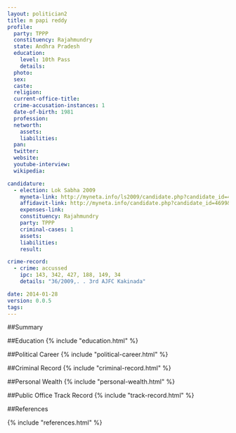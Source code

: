 ```yaml
---
layout: politician2
title: m papi reddy
profile: 
  party: TPPP
  constituency: Rajahmundry
  state: Andhra Pradesh
  education: 
    level: 10th Pass
    details: 
  photo: 
  sex: 
  caste: 
  religion: 
  current-office-title: 
  crime-accusation-instances: 1
  date-of-birth: 1981
  profession: 
  networth: 
    assets: 
    liabilities: 
  pan: 
  twitter: 
  website: 
  youtube-interview: 
  wikipedia: 

candidature: 
  - election: Lok Sabha 2009
    myneta-link: http://myneta.info/ls2009/candidate.php?candidate_id=4699
    affidavit-link: http://myneta.info/candidate.php?candidate_id=4699&scan=original
    expenses-link: 
    constituency: Rajahmundry 
    party: TPPP
    criminal-cases: 1
    assets: 
    liabilities: 
    result:  

crime-record: 
  - crime: accussed
    ipc: 143, 342, 427, 188, 149, 34
    details: "36/2009,. . 3rd AJFC Kakinada" 

date: 2014-01-28
version: 0.0.5
tags: 
---
```

##Summary


##Education
{% include "education.html" %}


##Political Career
{% include "political-career.html" %}


##Criminal Record
{% include "criminal-record.html" %}


##Personal Wealth
{% include "personal-wealth.html" %}


##Public Office Track Record
{% include "track-record.html" %}


##References


{% include "references.html" %}